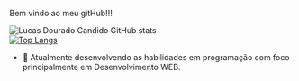 Bem vindo ao meu gitHub!!!

![Lucas Dourado Candido GitHub stats](https://github-readme-stats.vercel.app/api?username=LucasdCandido&show_icons=true&theme=tokyonight)
<br>
[![Top Langs](https://github-readme-stats.vercel.app/api/top-langs/?username=LucasdCandido&theme=tokyonight)](https://github.com/LucasdCandido/github-readme-stats)





- 🌱 Atualmente desenvolvendo as habilidades em programação com foco principalmente em Desenvolvimento WEB.
